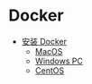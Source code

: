 # Docker

* [安装 Docker](installation/README.md)
    * [MacOS](installation/macos.md)
    * [Windows PC](installation/windows.md)
    * [CentOS](installation/centos.md)

